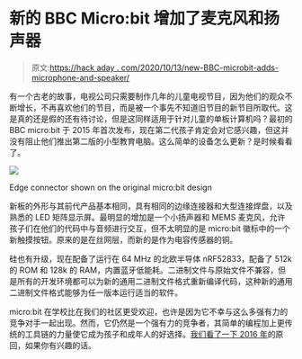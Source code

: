 # 新的 BBC Micro:bit 增加了麦克风和扬声器

> 原文:[https://hack aday . com/2020/10/13/new-BBC-microbit-adds-microphone-and-speaker/](https://hackaday.com/2020/10/13/new-bbc-microbit-adds-microphone-and-speaker/)

有一个古老的故事，电视公司只需要制作几年的儿童电视节目，因为他们的观众不断增长，不再喜欢他们的节目，而是被一个事先不知道旧节目的新节目所取代。这是真的还是假的还有待讨论，但是这同样适用于针对儿童的单板计算机吗？最初的 BBC micro:bit 于 2015 年首次发布，现在第二代孩子肯定会对它感兴趣，但这并没有阻止他们推出第二版的小型教育电脑。这么简单的设备怎么更新？是时候看看了。

![](../Images/dd46ea18873e651d0e17902610d737e5.png)

Edge connector shown on the original micro:bit design

新板的外形与其前代产品基本相同，具有相同的边缘连接器和大型连接焊盘，以及熟悉的 LED 矩阵显示屏。最明显的增加是一个小扬声器和 MEMS 麦克风，允许孩子们在他们的代码中与音频进行交互，但不太明显的是 micro:bit 徽标中的一个新触摸按钮。原来的是在丝网层，而新的是作为电容传感器的铜。

硅也有升级，现在配备了运行在 64 MHz 的北欧半导体 nRF52833，配备了 512k 的 ROM 和 128k 的 RAM，内置蓝牙低能耗。二进制文件与原始文件不兼容，但是所有的开发环境都可以为新的通用二进制文件格式重新编译代码，这种新的通用二进制文件格式能够为任一版本运行适当的软件。

micro:bit 在学校比在我们的社区更受欢迎，也许是因为它不幸与这么多强有力的竞争对手一起出现。然而，它仍然是一个强有力的竞争者，其简单的编程加上更传统的工具链的力量使它成为孩子和成年人的好选择。[我们看了一下 2016 年](https://hackaday.com/2016/06/03/hands-on-with-the-bbc-microbit/)的原回，如果你有兴趣的话。